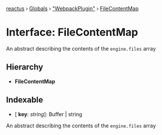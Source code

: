 [reactus](../README.md) › [Globals](../globals.md) › ["WebpackPlugin"](../modules/_webpackplugin_.md) › [FileContentMap](_webpackplugin_.filecontentmap.md)

# Interface: FileContentMap

An abstract describing the contents of the `engine.files` array

## Hierarchy

* **FileContentMap**

## Indexable

* \[ **key**: *string*\]: Buffer | string

An abstract describing the contents of the `engine.files` array

